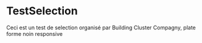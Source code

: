 # TestSelection

Ceci est un test de selection organisé par Building Cluster Compagny, plate forme noin responsive